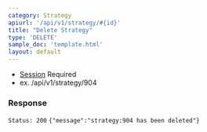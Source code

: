 ```yaml
---
category: Strategy
apiurl: '/api/v1/strategy/#{id}'
title: "Delete Strategy"
type: 'DELETE'
sample_doc: 'template.html'
layout: default
---
```


* [Session](#/authentication) Required
* ex. /api/v1/strategy/904

### Response

```Status: 200```
```{"message":"strategy:904 has been deleted"}```
